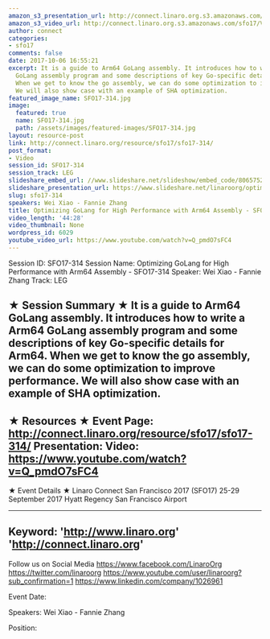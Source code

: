 ```yaml
---
amazon_s3_presentation_url: http://connect.linaro.org.s3.amazonaws.com/sfo17/Presentations/SFO17-314%20Optimizing%20GoLang%20for%20High%20Performance%20with%20Arm64%20Assembly.pdf
amazon_s3_video_url: http://connect.linaro.org.s3.amazonaws.com/sfo17/Videos/SFO17-314%20Optimizing%20GoLang%20for%20High%20Performance%20with%20Arm64%20Assembly.mp4
author: connect
categories:
- sfo17
comments: false
date: 2017-10-06 16:55:21
excerpt: It is a guide to Arm64 GoLang assembly. It introduces how to write a Arm64
  GoLang assembly program and some descriptions of key Go-specific details for Arm64.
  When we get to know the go assembly, we can do some optimization to improve performance.
  We will also show case with an example of SHA optimization.
featured_image_name: SFO17-314.jpg
image:
  featured: true
  name: SFO17-314.jpg
  path: /assets/images/featured-images/SFO17-314.jpg
layout: resource-post
link: http://connect.linaro.org/resource/sfo17/sfo17-314/
post_format:
- Video
session_id: SFO17-314
session_track: LEG
slideshare_embed_url: //www.slideshare.net/slideshow/embed_code/80657527
slideshare_presentation_url: https://www.slideshare.net/linaroorg/optimizing-golang-for-high-performance-with-arm64-assembly-sfo17314
slug: sfo17-314
speakers: Wei Xiao - Fannie Zhang
title: Optimizing GoLang for High Performance with Arm64 Assembly - SFO17-314
video_length: '44:28'
video_thumbnail: None
wordpress_id: 6029
youtube_video_url: https://www.youtube.com/watch?v=Q_pmdO7sFC4
---
```


Session ID: SFO17-314
Session Name: Optimizing GoLang for High Performance with Arm64 Assembly - SFO17-314
Speaker: Wei Xiao - Fannie Zhang
Track: LEG

★ Session Summary ★
It is a guide to Arm64 GoLang assembly. It introduces how to write a Arm64 GoLang assembly program and some descriptions of key Go-specific details for Arm64. When we get to know the go assembly, we can do some optimization to improve performance. We will also show case with an example of SHA optimization.
---------------------------------------------------
★ Resources ★
Event Page: http://connect.linaro.org/resource/sfo17/sfo17-314/
Presentation:
Video: https://www.youtube.com/watch?v=Q_pmdO7sFC4
---------------------------------------------------

★ Event Details ★
Linaro Connect San Francisco 2017 (SFO17)
25-29 September 2017
Hyatt Regency San Francisco Airport

---------------------------------------------------
Keyword:
'http://www.linaro.org'
'http://connect.linaro.org'
---------------------------------------------------
Follow us on Social Media
https://www.facebook.com/LinaroOrg
https://twitter.com/linaroorg
https://www.youtube.com/user/linaroorg?sub_confirmation=1
https://www.linkedin.com/company/1026961

Event Date:

Speakers: Wei Xiao - Fannie Zhang

Position: